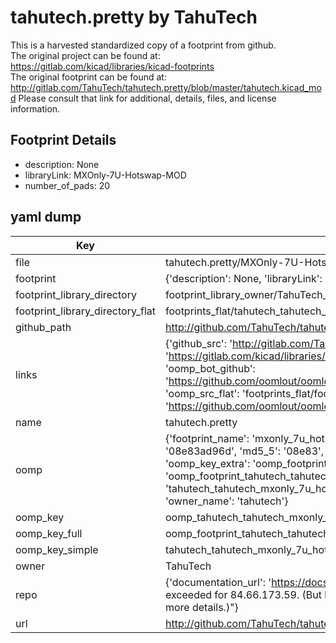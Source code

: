 # tahutech.pretty by TahuTech  
This is a harvested standardized copy of a footprint from github.  
The original project can be found at:  
https://gitlab.com/kicad/libraries/kicad-footprints  
The original footprint can be found at:
http://gitlab.com/TahuTech/tahutech.pretty/blob/master/tahutech.kicad_mod
Please consult that link for additional, details, files, and license information.  
## Footprint Details
* description: None  
* libraryLink: MXOnly-7U-Hotswap-MOD  
* number_of_pads: 20  
## yaml dump  
| Key | Value |  
| --- | --- |  
| file | tahutech.pretty/MXOnly-7U-Hotswap-MOD.kicad_mod |  
| footprint | {'description': None, 'libraryLink': 'MXOnly-7U-Hotswap-MOD', 'number_of_pads': 20} |  
| footprint_library_directory | footprint_library_owner/TahuTech_tahutech.pretty |  
| footprint_library_directory_flat | footprints_flat/tahutech_tahutech_mxonly_7u_hotswap_mod/working |  
| github_path | http://github.com/TahuTech/tahutech.pretty/blob/master/MXOnly-7U-Hotswap-MOD.kicad_mod |  
| links | {'github_src': 'http://gitlab.com/TahuTech/tahutech.pretty/blob/master/tahutech.kicad_mod', 'github_src_repo': 'https://gitlab.com/kicad/libraries/kicad-footprints', 'oomp_bot': 'footprints/tahutech_tahutech_mxonly_7u_hotswap_mod/working', 'oomp_bot_github': 'https://github.com/oomlout/oomlout_oomp_footprint_bot/tree/main/footprints/tahutech_tahutech_mxonly_7u_hotswap_mod/working', 'oomp_src_flat': 'footprints_flat/footprints_flat/tahutech_tahutech_mxonly_7u_hotswap_mod/working', 'oomp_src_flat_github': 'https://github.com/oomlout/oomlout_oomp_footprint_src/tree/main/footprints_flat/tahutech_tahutech_mxonly_7u_hotswap_mod/working'} |  
| name | tahutech.pretty |  
| oomp | {'footprint_name': 'mxonly_7u_hotswap_mod', 'library_name': 'tahutech', 'md5': '08e83ad96d3039c49571ddf748762da8', 'md5_10': '08e83ad96d', 'md5_5': '08e83', 'md5_6': '08e83a', 'oomp_key': 'oomp_tahutech_tahutech_mxonly_7u_hotswap_mod', 'oomp_key_extra': 'oomp_footprint_tahutech_tahutech_mxonly_7u_hotswap_mod', 'oomp_key_full': 'oomp_footprint_tahutech_tahutech_mxonly_7u_hotswap_mod_08e83a', 'oomp_key_simple': 'tahutech_tahutech_mxonly_7u_hotswap_mod', 'original_filename': 'tahutech.pretty/MXOnly-7U-Hotswap-MOD.kicad_mod', 'owner_name': 'tahutech'} |  
| oomp_key | oomp_tahutech_tahutech_mxonly_7u_hotswap_mod |  
| oomp_key_full | oomp_footprint_tahutech_tahutech_mxonly_7u_hotswap_mod |  
| oomp_key_simple | tahutech_tahutech_mxonly_7u_hotswap_mod |  
| owner | TahuTech |  
| repo | {'documentation_url': 'https://docs.github.com/rest/overview/resources-in-the-rest-api#rate-limiting', 'message': "API rate limit exceeded for 84.66.173.59. (But here's the good news: Authenticated requests get a higher rate limit. Check out the documentation for more details.)"} |  
| url | http://github.com/TahuTech/tahutech.pretty |  

